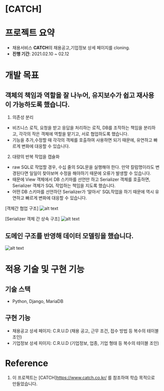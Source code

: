 # [CATCH]

# 프로젝트 요약
- 채용서비스 **CATCH**의 채용공고,기업정보 상세 페이지를 cloning.
- **진행 기간**: 2021.02.10 ~ 02.12

# 개발 목표
## 객체의 책임과 역할을 잘 나누어, 유지보수가 쉽고 재사용이 가능하도록 했습니다.
1. 의존성 분리
- 비즈니스 로직, 요청을 받고 응답을 처리하는 로직, DB를 조작하는 책임을 분리하고, 각각의 작은 객체에 역할을 맡기고, 서로 협업하도록 했습니다.
- 기능을 추가,수정할 때 각각의 객체를 호출하여 사용하면 되기 때문에, 유연하고 빠르게 변화에 대응할 수 있습니다. 
2. 대량의 반복 작업을 캡슐화
- raw SQL로 작업할 경우, 수십 줄의 SQL문을 실행해야 한다. 만약 칼럼명이라도 변경된다면 일일이 찾아보며 수정을 해야하기 때문에 오류가 발생할 수 있습니다.
- 때문에 View 객체에서 DB 스키마를 선언만 하고 Serializer 객체를 호출하면, Serializer 객체가 SQL 작업하는 책임을 지도록 했습니다.
- 어떤 DB 스키마를 선언하던 Serializer가 ‘알아서' SQL작업을 하기 때문에 역시 유연하고 빠르게 변화에 대응할 수 있습니다.

[객체간 협업 구조]
![alt text](https://raw.githubusercontent.com/geekanne/catch_recruit/main/Readme_images/oop_relation.png)

[Serializer 객체 간 상속 구조]
![alt text](https://raw.githubusercontent.com/geekanne/catch_recruit/main/Readme_images/oop_inheritance.png)


## 도메인 구조를 반영해 데이터 모델링을 했습니다.

![alt text](https://raw.githubusercontent.com/geekanne/catch_recruit/main/Readme_images/modeling.drawio.png)


# 적용 기술 및 구현 기능
## 기술 스택
- Python, Django, MariaDB
## 구현 기능
- 채용공고 상세 페이지: C.R.U.D (채용 공고, 근무 조건, 접수 방법 등 복수의 테이블 조인)
- 기업정보 상세 피이지: C.R.U.D (기업정보, 업종, 기업 형태 등 복수의 테이블 조인)

# Reference
1. 이 프로젝트는 [CATCH]https://www.catch.co.kr/ 를 참조하여 학습 목적으로 만들었습니다.
